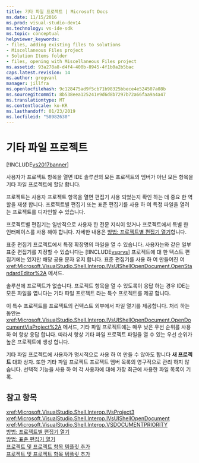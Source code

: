 ```yaml
---
title: 기타 파일 프로젝트 | Microsoft Docs
ms.date: 11/15/2016
ms.prod: visual-studio-dev14
ms.technology: vs-ide-sdk
ms.topic: conceptual
helpviewer_keywords:
- files, adding existing files to solutions
- Miscellaneous Files project
- Solution Items folder
- files, opening with Miscellaneous Files project
ms.assetid: 93a278a8-d4f4-400b-8945-4f1b0a2b5bac
caps.latest.revision: 14
ms.author: gregvanl
manager: jillfra
ms.openlocfilehash: 9c128475ad9f5cb71b98325bbece4e524507a08b
ms.sourcegitcommit: 8b538eea125241e9d6d8b7297b72a66faa9a4a47
ms.translationtype: MT
ms.contentlocale: ko-KR
ms.lasthandoff: 01/23/2019
ms.locfileid: "58982630"
---
```

# <a name="miscellaneous-files-project"></a>기타 파일 프로젝트
[!INCLUDE[vs2017banner](../../includes/vs2017banner.md)]

사용자가 프로젝트 항목을 열면 IDE 솔루션의 모든 프로젝트의 멤버가 아닌 모든 항목을 기타 파일 프로젝트에 할당 합니다.  
  
 프로젝트는 사용자 프로젝트 항목을 열면 편집기 사용 되었는지 확인 하는 데 중요 한 역할을 재생 합니다. 프로젝트별 편집기 또는 표준 편집기를 사용 하 여 특정 파일을 열려는 프로젝트를 디자인할 수 있습니다.  
  
 프로젝트별 편집기는 일반적으로 사용자 한 전문 지식이 있거나 프로젝트에서 특별 한 인터페이스를 사용 해야 합니다. 자세한 내용은 [방법: 프로젝트별 편집기 열기](../../extensibility/how-to-open-project-specific-editors.md)합니다.  
  
 표준 편집기 프로젝트에서 특정 확장명의 파일을 열 수 있습니다. 사용자는와 같은 일부 표준 편집기를 지정할 수 있습니다는 [!INCLUDE[vsprvs](../../includes/vsprvs-md.md)] 프로젝트에 대 한 텍스트 편집기에는 있지만 해당 공용 문자 유지 합니다. 표준 편집기를 사용 하 여 만들어진 여 <xref:Microsoft.VisualStudio.Shell.Interop.IVsUIShellOpenDocument.OpenStandardEditor%2A> 메서드.  
  
 솔루션에 프로젝트가 없습니다. 프로젝트 항목을 열 수 있도록이 응답 하는 경우 IDE는 모든 파일을 엽니다는 기타 파일 프로젝트 라는 특수 프로젝트를 제공 합니다.  
  
 이 특수 프로젝트를 프로젝트의 컨텍스트 외부에서 파일 열기를 제공합니다. 처리 하는 동안는 <xref:Microsoft.VisualStudio.Shell.Interop.IVsUIShellOpenDocument.OpenDocumentViaProject%2A> 메서드, 기타 파일 프로젝트에는 매우 낮은 우선 순위를 사용 하 여 항상 응답 합니다. 따라서 항상 기타 파일 프로젝트 파일을 열 수 있는 우선 순위가 높은 프로젝트에 생성 합니다.  
  
 기타 파일 프로젝트에 사용자가 명시적으로 사용 하 여 만들 수 않아도 합니다 **새 프로젝트** 대화 상자. 또한 기타 파일 프로젝트 프로젝트 멤버 목록의 영구적으로 관리 하지 않습니다. 선택적 기능을 사용 하 여 각 사용자에 대해 가장 최근에 사용한 파일 목록이 기록.  
  
## <a name="see-also"></a>참고 항목  
 <xref:Microsoft.VisualStudio.Shell.Interop.IVsProject3>   
 <xref:Microsoft.VisualStudio.Shell.Interop.IVsUIShellOpenDocument>   
 <xref:Microsoft.VisualStudio.Shell.Interop.VSDOCUMENTPRIORITY>   
 [방법: 프로젝트별 편집기 열기](../../extensibility/how-to-open-project-specific-editors.md)   
 [방법: 표준 편집기 열기](../../extensibility/how-to-open-standard-editors.md)   
 [프로젝트 및 프로젝트 항목 템플릿 추가](../../extensibility/internals/adding-project-and-project-item-templates.md)   
 [프로젝트 및 프로젝트 항목 템플릿 추가](../../extensibility/internals/adding-project-and-project-item-templates.md)
